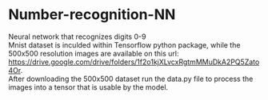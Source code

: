 # Number-recognition-NN
Neural network that recognizes digits 0-9  
Mnist dataset is inculded within Tensorflow python package, while the 500x500 resolution images are available on this url: https://drive.google.com/drive/folders/1f2o1kjXLvcxRgtmMMuDkA2PQ5Zato4Or.  
After downloading the 500x500 dataset run the data.py file to process the images into a tensor that is usable by the model.
